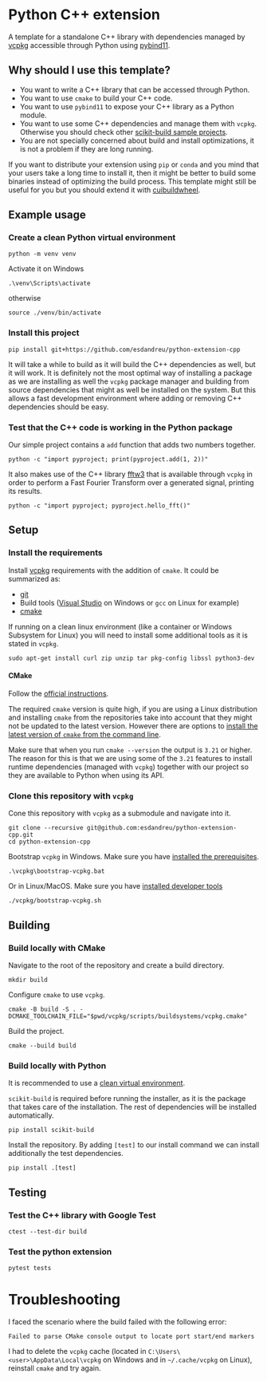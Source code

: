 # Python C++ extension
A template for a standalone C++ library with dependencies managed by
[vcpkg](https://github.com/microsoft/vcpkg) accessible through Python using
[pybind11](https://github.com/pybind/pybind11).

## Why should I use this template?
- You want to write a C++ library that can be accessed through Python.
- You want to use `cmake` to build your C++ code.
- You want to use `pybind11` to expose your C++ library as a Python module.
- You want to use some C++ dependencies and manage them with `vcpkg`. Otherwise
  you should check other [scikit-build sample
  projects](https://github.com/scikit-build/scikit-build-sample-projects).
- You are not specially concerned about build and install optimizations, it is
  not a problem if they are long running.

If you want to distribute your extension using `pip` or `conda` and you mind
that your users take a long time to install it, then it might be better to
build some binaries instead of optimizing the build process. This template
might still be useful for you but you should extend it with
[cuibuildwheel](https://github.com/pypa/cibuildwheel).


## Example usage

### Create a clean Python virtual environment
```
python -m venv venv
```
Activate it on Windows
```
.\venv\Scripts\activate
```
otherwise
```
source ./venv/bin/activate
```

### Install this project
```
pip install git+https://github.com/esdandreu/python-extension-cpp
```
It will take a while to build as it will build the C++ dependencies as well,
but it will work. It is definitely not the most optimal way of installing a
package as we are installing as well the `vcpkg` package manager and building
from source dependencies that might as well be installed on the system. But
this allows a fast development environment where adding or removing C++
dependencies should be easy.

### Test that the C++ code is working in the Python package
Our simple project contains a `add` function that adds two numbers together.
```
python -c "import pyproject; print(pyproject.add(1, 2))"
```

It also makes use of the C++ library
[fftw3](https://github.com/FFTW/fftw3.git) that is available through `vcpkg`
in order to perform a Fast Fourier Transform over a generated signal, printing
its results.
```
python -c "import pyproject; pyproject.hello_fft()"
```

## Setup
### Install the requirements
Install [vcpkg](https://github.com/microsoft/vcpkg) requirements with the
addition of `cmake`. It could be summarized as:
- [git](https://git-scm.com/downloads)
- Build tools ([Visual
  Studio](https://docs.microsoft.com/en-us/visualstudio/install/install-visual-studio)
  on Windows or `gcc` on Linux for example)
- [cmake](#cmake)

If running on a clean linux environment (like a container or Windows Subsystem
for Linux) you will need to install some additional tools as it is stated in
`vcpkg`.
```
sudo apt-get install curl zip unzip tar pkg-config libssl python3-dev
```
#### CMake
Follow the [official instructions](https://cmake.org/install/).

The required `cmake` version is quite high, if you are using a Linux
distribution and installing `cmake` from the repositories take into account
that they might not be updated to the latest version. However there are options
to [install the latest version of `cmake` from the command
line](https://askubuntu.com/a/865294).

Make sure that when you run `cmake --version` the output is `3.21` or higher.
The reason for this is that we are using some of the `3.21` features to install
runtime dependencies (managed with `vcpkg`) together with our project so they
are available to Python when using its API.

### Clone this repository with `vcpkg`

Cone this repository with `vcpkg` as a submodule and navigate into it.
```
git clone --recursive git@github.com:esdandreu/python-extension-cpp.git
cd python-extension-cpp
```

Bootstrap `vcpkg` in Windows. Make sure you have [installed the
prerequisites](https://github.com/microsoft/vcpkg).
```
.\vcpkg\bootstrap-vcpkg.bat
```

Or in Linux/MacOS. Make sure you have [installed developer
tools](https://github.com/microsoft/vcpkg)
```
./vcpkg/bootstrap-vcpkg.sh
```

## Building

### Build locally with CMake
Navigate to the root of the repository and create a build directory.
```
mkdir build
```

Configure `cmake` to use `vcpkg`.
```
cmake -B build -S . -DCMAKE_TOOLCHAIN_FILE="$pwd/vcpkg/scripts/buildsystems/vcpkg.cmake"
```

Build the project.
```
cmake --build build
```
### Build locally with Python

It is recommended to use a [clean virtual
environment](#create-a-clean-python-virtual-environment).

`scikit-build` is required before running the installer, as it is the package
that takes care of the installation. The rest of dependencies will be installed
automatically.

```
pip install scikit-build
```

Install the repository. By adding `[test]` to our install command we can
install additionally the test dependencies.
```
pip install .[test]
```


## Testing

### Test the C++ library with Google Test

```
ctest --test-dir build
```

### Test the python extension

```
pytest tests
```

# Troubleshooting
I faced the scenario where the build failed with the following error:
```
Failed to parse CMake console output to locate port start/end markers
```
I had to delete the `vcpkg` cache (located in
`C:\Users\<user>\AppData\Local\vcpkg` on Windows and in `~/.cache/vcpkg` on
Linux), reinstall `cmake` and try again.